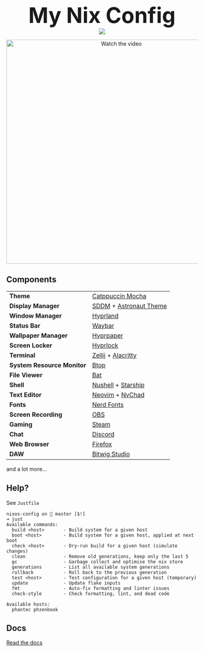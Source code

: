 <p align="center">
<span style="font-size: 4em; font-weight: bold;">My Nix Config</span><br/>
  <img src="https://raw.githubusercontent.com/catppuccin/catppuccin/main/assets/footers/gray0_ctp_on_line.svg?sanitize=true" />
</p>

<p align="center">
  <a href="https://vimeo.com/1118381414">
    <img
      src="https://i.vimeocdn.com/filter/overlay?src0=https%3A%2F%2Fi.vimeocdn.com%2Fvideo%2F2058559295-1b6361da215234a0031aab54dec37d9647cbd94033a740aaebf2de1e8e0fe713-d_295x166%3Fregion%3Dus&src1=http%3A%2F%2Ff.vimeocdn.com%2Fp%2Fimages%2Fcrawler_play.png"
      alt="Watch the video"
      width="590"
    />
  </a>
</p>

## Components

|                             |                                                                                                                     |
| --------------------------- | :------------------------------------------------------------------------------------------------------------------ |
| **Theme**                   | [Catppuccin Mocha](https://catppuccin.com/)                                                                         |
| **Display Manager**         | [SDDM](https://github.com/sddm/sddm) + [Astronaut Theme](https://github.com/Keyitdev/sddm-astronaut-theme)          |
| **Window Manager**          | [Hyprland](https://hypr.land/)                                                                                      |
| **Status Bar**              | [Waybar](https://github.com/Alexays/Waybar)                                                                         |
| **Wallpaper Manager**       | [Hyprpaper](https://github.com/hyprwm/hyprpaper)                                                                    |
| **Screen Locker**           | [Hyprlock](https://github.com/hyprwm/hyprlock)                                                                      |
| **Terminal**                | [Zellij](https://zellij.dev/) + [Alacritty](https://github.com/alacritty/alacritty)                                 |
| **System Resource Monitor** | [Btop](https://github.com/aristocratos/btop)                                                                        |
| **File Viewer**             | [Bat](https://github.com/sharkdp/bat)                                                                               |
| **Shell**                   | [Nushell](https://www.nushell.sh/) + [Starship](https://starship.rs/)                                               |
| **Text Editor**             | [Neovim](https://neovim.io/) + [NvChad](https://nvchad.com/)                                                        |
| **Fonts**                   | [Nerd Fonts](https://www.nerdfonts.com/)                                                                            |
| **Screen Recording**        | [OBS](https://obsproject.com/)                                                                                      |
| **Gaming**                  | [Steam](https://store.steampowered.com/)                                                                            |
| **Chat**                    | [Discord](https://discord.com/)                                                                                     |
| **Web Browser**             | [Firefox](https://www.mozilla.org/firefox/)                                                                         |
| **DAW**                     | [Bitwig Studio](https://www.bitwig.com/)                                                                            |

and a lot more...

## Help?

See `Justfile`

```console
nixos-config on  master [$!]
➜ just
Available commands:
  build <host>       - Build system for a given host
  boot <host>        - Build system for a given host, applied at next boot
  check <host>       - Dry-run build for a given host (simulate changes)
  clean              - Remove old generations, keep only the last 5
  gc                 - Garbage collect and optimise the nix store
  generations        - List all available system generations
  rollback           - Roll back to the previous generation
  test <host>        - Test configuration for a given host (temporary)
  update             - Update flake inputs
  fmt                - Auto-fix formatting and linter issues
  check-style        - Check formatting, lint, and dead code

Available hosts:
  phantec phzenbook
```

## Docs

[Read the docs](docs/index.md)
